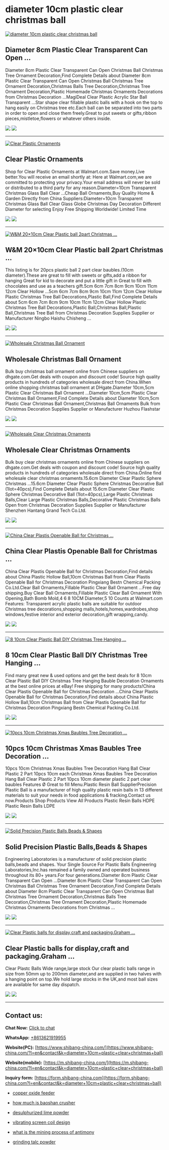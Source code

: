 # diameter 10cm plastic clear christmas ball

<a href="https://swt.shibang-china.com/?l=en&img&k=diameter+10cm+plastic+clear+christmas+ball" target="_blank">![diameter 10cm plastic clear christmas ball](http://static.shibang-china.com/all-800x300/1354.jpg)</a>

## Diameter 8cm Plastic Clear Transparent Can Open …
Diameter 8cm Plastic Clear Transparent Can Open Christmas Ball Christmas Tree Ornament Decoration,Find Complete Details about Diameter 8cm Plastic Clear Transparent Can Open Christmas Ball Christmas Tree Ornament Decoration,Christmas Balls Tree Decoration,Christmas Tree Ornament Decoration,Plastic Homemade Christmas Ornaments Decorations from Christmas Decoration …MagiDeal Clear Plastic Acrylic Star Ball Transparent …Star shape clear fillable plastic balls with a hook on the top to hang easily on Christmas tree etc.Each ball can be separated into two parts in order to open and close them freely.Great to put sweets or gifts,ribbon pieces,mistletoe,flowers or whatever others inside.


<a href="https://whatsapp.shibangsoft.com/WhatsApp.php" target="_blank" title="WhatsApp">![](http://static.shibang-china.com/icon/whatsapp.png)</a> <a href="https://swt.shibang-china.com/?l=en&icon&k=diameter+10cm+plastic+clear+christmas+ball" target="_blank">![](http://static.shibang-china.com/icon/chat-en.png)</a>

---

<a href="https://swt.shibang-china.com/?l=en&img&k=diameter+10cm+plastic+clear+christmas+ball" target="_blank">![Clear Plastic Ornaments](http://static.shibang-china.com/all-800x300/545.jpg)</a>

## Clear Plastic Ornaments
Shop for Clear Plastic Ornaments at Walmart.com.Save money.Live better.You will receive an email shortly at: Here at Walmart.com,we are committed to protecting your privacy.Your email address will never be sold or distributed to a third party for any reason.Diameter=10cm Transparent Christmas Glass Ball Clear …Cheap Ball Ornaments,Buy Quality Home &amp; Garden Directly from China Suppliers:Diameter=10cm Transparent Christmas Glass Ball Clear Glass Globe Christmas Day Decoration Different Diameter for selecting Enjoy Free Shipping Worldwide! Limited Time


<a href="https://whatsapp.shibangsoft.com/WhatsApp.php" target="_blank" title="WhatsApp">![](http://static.shibang-china.com/icon/whatsapp.png)</a> <a href="https://swt.shibang-china.com/?l=en&icon&k=diameter+10cm+plastic+clear+christmas+ball" target="_blank">![](http://static.shibang-china.com/icon/chat-en.png)</a>

---

<a href="https://swt.shibang-china.com/?l=en&img&k=diameter+10cm+plastic+clear+christmas+ball" target="_blank">![W&amp;M 20&#215;10cm Clear Plastic ball 2part Christmas …](http://static.shibang-china.com/all-800x300/1472.jpg)</a>

## W&amp;M 20&#215;10cm Clear Plastic ball 2part Christmas …
This listing is for 20pcs plastic ball 2 part clear baubles.(10cm diameter).These are great to fill with sweets or gifts,add a ribbon for hanging Great for kid to decorate and put a little gift in Great to fill with chocolates and use as a teachers gift.5cm 6cm 7cm 8cm 9cm 10cm 11cm 12cm Clear Hollow …5cm 6cm 7cm 8cm 9cm 10cm 11cm 12cm Clear Hollow Plastic Christmas Tree Ball Decorations,Plastic Ball,Find Complete Details about 5cm 6cm 7cm 8cm 9cm 10cm 11cm 12cm Clear Hollow Plastic Christmas Tree Ball Decorations,Plastic Ball,Christmas Ball,Plastic Ball,Christmas Tree Ball from Christmas Decoration Supplies Supplier or Manufacturer Ningbo Haishu Chisheng …


<a href="https://whatsapp.shibangsoft.com/WhatsApp.php" target="_blank" title="WhatsApp">![](http://static.shibang-china.com/icon/whatsapp.png)</a> <a href="https://swt.shibang-china.com/?l=en&icon&k=diameter+10cm+plastic+clear+christmas+ball" target="_blank">![](http://static.shibang-china.com/icon/chat-en.png)</a>

---

<a href="https://swt.shibang-china.com/?l=en&img&k=diameter+10cm+plastic+clear+christmas+ball" target="_blank">![Wholesale Christmas Ball Ornament](http://static.shibang-china.com/all-800x300/946.jpg)</a>

## Wholesale Christmas Ball Ornament
Bulk buy christmas ball ornament online from Chinese suppliers on dhgate.com.Get deals with coupon and discount code! Source high quality products in hundreds of categories wholesale direct from China.When online shopping christmas ball ornament at DHgate.Diameter 10cm,5cm Plastic Clear Christmas Ball Ornament …Diameter 10cm,5cm Plastic Clear Christmas Ball Ornament,Find Complete Details about Diameter 10cm,5cm Plastic Clear Christmas Ball Ornament,Christmas Ball Ornaments Bulk from Christmas Decoration Supplies Supplier or Manufacturer Huzhou Flashstar


<a href="https://whatsapp.shibangsoft.com/WhatsApp.php" target="_blank" title="WhatsApp">![](http://static.shibang-china.com/icon/whatsapp.png)</a> <a href="https://swt.shibang-china.com/?l=en&icon&k=diameter+10cm+plastic+clear+christmas+ball" target="_blank">![](http://static.shibang-china.com/icon/chat-en.png)</a>

---

<a href="https://swt.shibang-china.com/?l=en&img&k=diameter+10cm+plastic+clear+christmas+ball" target="_blank">![Wholesale Clear Christmas Ornaments](http://static.shibang-china.com/all-800x300/1048.jpg)</a>

## Wholesale Clear Christmas Ornaments
Bulk buy clear christmas ornaments online from Chinese suppliers on dhgate.com.Get deals with coupon and discount code! Source high quality products in hundreds of categories wholesale direct from China.Online find wholesale clear christmas ornaments.15.6cm Diameter Clear Plastic Sphere Christmas …15.6cm Diameter Clear Plastic Sphere Christmas Decorative Ball (1lot=40pcs),Find Complete Details about 15.6cm Diameter Clear Plastic Sphere Christmas Decorative Ball (1lot=40pcs),Large Plastic Christmas Balls,Clear Large Plastic Christmas Balls,Decorative Plastic Christmas Balls Open from Christmas Decoration Supplies Supplier or Manufacturer Shenzhen Hantang Grand Tech Co.Ltd.


<a href="https://whatsapp.shibangsoft.com/WhatsApp.php" target="_blank" title="WhatsApp">![](http://static.shibang-china.com/icon/whatsapp.png)</a> <a href="https://swt.shibang-china.com/?l=en&icon&k=diameter+10cm+plastic+clear+christmas+ball" target="_blank">![](http://static.shibang-china.com/icon/chat-en.png)</a>

---

<a href="https://swt.shibang-china.com/?l=en&img&k=diameter+10cm+plastic+clear+christmas+ball" target="_blank">![China Clear Plastis Openable Ball for Christmas …](http://static.shibang-china.com/all-800x300/915.jpg)</a>

## China Clear Plastis Openable Ball for Christmas …
China Clear Plastis Openable Ball for Christmas Decoration,Find details about China Plastic Hollow Ball,10cm Christmas Ball from Clear Plastis Openable Ball for Christmas Decoration Pingxiang Bestn Chemical Packing Co.Ltd.Clear Ball Ornaments,Fillable Plastic Clear Ball Ornament …Free day shipping.Buy Clear Ball Ornaments,Fillable Plastic Clear Ball Ornament With Opening,Bath Bomb Mold,4 6 8 10CM Diameter,5 10 Counts at Walmart.com Features: Transparent acrylic plastic balls are suitable for outdoor Christmas tree decorations,shopping malls,hotels,homes,wardrobes,shop windows,festive interior and exterior decoration,gift wrapping,candy.


<a href="https://whatsapp.shibangsoft.com/WhatsApp.php" target="_blank" title="WhatsApp">![](http://static.shibang-china.com/icon/whatsapp.png)</a> <a href="https://swt.shibang-china.com/?l=en&icon&k=diameter+10cm+plastic+clear+christmas+ball" target="_blank">![](http://static.shibang-china.com/icon/chat-en.png)</a>

---

<a href="https://swt.shibang-china.com/?l=en&img&k=diameter+10cm+plastic+clear+christmas+ball" target="_blank">![8 10cm Clear Plastic Ball DIY Christmas Tree Hanging …](http://static.shibang-china.com/all-800x300/1199.jpg)</a>

## 8 10cm Clear Plastic Ball DIY Christmas Tree Hanging …
Find many great new &amp; used options and get the best deals for 8 10cm Clear Plastic Ball DIY Christmas Tree Hanging Bauble Decoration Ornaments at the best online prices at eBay! Free shipping for many products!China Clear Plastis Openable Ball for Christmas Decoration …China Clear Plastis Openable Ball for Christmas Decoration,Find details about China Plastic Hollow Ball,10cm Christmas Ball from Clear Plastis Openable Ball for Christmas Decoration Pingxiang Bestn Chemical Packing Co.Ltd.


<a href="https://whatsapp.shibangsoft.com/WhatsApp.php" target="_blank" title="WhatsApp">![](http://static.shibang-china.com/icon/whatsapp.png)</a> <a href="https://swt.shibang-china.com/?l=en&icon&k=diameter+10cm+plastic+clear+christmas+ball" target="_blank">![](http://static.shibang-china.com/icon/chat-en.png)</a>

---

<a href="https://swt.shibang-china.com/?l=en&img&k=diameter+10cm+plastic+clear+christmas+ball" target="_blank">![10pcs 10cm Christmas Xmas Baubles Tree Decoration …](http://static.shibang-china.com/all-800x300/1422.jpg)</a>

## 10pcs 10cm Christmas Xmas Baubles Tree Decoration …
10pcs 10cm Christmas Xmas Baubles Tree Decoration Hang Ball Clear Plastic 2 Part 10pcs 10cm each Christmas Xmas Baubles Tree Decoration Hang Ball Clear Plastic 2 Part 10pcs 10cm diameter plastic 2 part clear baubles Features &#216; Great to fill Menu.Plastic Resin Ball SupplierPrecision Plastic Ball is a manufacturer of high quality plastic resin balls in 13 different materials to suit your needs in food applications &amp; fracking.Contact us now.Products Shop Products View All Products Plastic Resin Balls HDPE Plastic Resin Balls LDPE


<a href="https://whatsapp.shibangsoft.com/WhatsApp.php" target="_blank" title="WhatsApp">![](http://static.shibang-china.com/icon/whatsapp.png)</a> <a href="https://swt.shibang-china.com/?l=en&icon&k=diameter+10cm+plastic+clear+christmas+ball" target="_blank">![](http://static.shibang-china.com/icon/chat-en.png)</a>

---

<a href="https://swt.shibang-china.com/?l=en&img&k=diameter+10cm+plastic+clear+christmas+ball" target="_blank">![Solid Precision Plastic Balls,Beads &amp; Shapes](http://static.shibang-china.com/all-800x300/625.jpg)</a>

## Solid Precision Plastic Balls,Beads &amp; Shapes
Engineering Laboratories is a manufacturer of solid precision plastic balls,beads and shapes. Your Single Source For Plastic Balls Engineering Laboratories,Inc.has remained a family owned and operated business throughout its 80+ years.For four generations.Diameter 8cm Plastic Clear Transparent Can Open …Diameter 8cm Plastic Clear Transparent Can Open Christmas Ball Christmas Tree Ornament Decoration,Find Complete Details about Diameter 8cm Plastic Clear Transparent Can Open Christmas Ball Christmas Tree Ornament Decoration,Christmas Balls Tree Decoration,Christmas Tree Ornament Decoration,Plastic Homemade Christmas Ornaments Decorations from Christmas …


<a href="https://whatsapp.shibangsoft.com/WhatsApp.php" target="_blank" title="WhatsApp">![](http://static.shibang-china.com/icon/whatsapp.png)</a> <a href="https://swt.shibang-china.com/?l=en&icon&k=diameter+10cm+plastic+clear+christmas+ball" target="_blank">![](http://static.shibang-china.com/icon/chat-en.png)</a>

---

<a href="https://swt.shibang-china.com/?l=en&img&k=diameter+10cm+plastic+clear+christmas+ball" target="_blank">![Clear Plastic balls for display,craft and packaging.Graham …](http://static.shibang-china.com/all-800x300/10.jpg)</a>

## Clear Plastic balls for display,craft and packaging.Graham …
Clear Plastc Balls Wide range,large stock Our clear plastic balls range in size from 50mm up to 200mm diameter,and are supplied in two halves with a hanging point on top.We hold large stocks in the UK,and most ball sizes are available for same day dispatch.

<a href="https://whatsapp.shibangsoft.com/WhatsApp.php" target="_blank" title="WhatsApp">![](http://static.shibang-china.com/icon/whatsapp.png)</a> <a href="https://swt.shibang-china.com/?l=en&icon&k=diameter+10cm+plastic+clear+christmas+ball" target="_blank">![](http://static.shibang-china.com/icon/chat-en.png)</a>

---
## Contact us:

**Chat Now:** [Click to chat](https://swt.shibang-china.com?l=en&contact&k=diameter+10cm+plastic+clear+christmas+ball)

**WhatsApp:**  [+8613621919955](https://whatsapp.shibangsoft.com/WhatsApp.php)

**Website(PC):** [https://www.shibang-china.com/](https://www.shibang-china.com/?l=en&contact&k=diameter+10cm+plastic+clear+christmas+ball)

**Website(mobile):** [https://m.shibang-china.com/](https://m.shibang-china.com/?l=en&contact&k=diameter+10cm+plastic+clear+christmas+ball)

**Inquiry form:** [https://form.shibang-china.com](https://form.shibang-china.com?l=en&contact&k=diameter+10cm+plastic+clear+christmas+ball)

* [copper oxide feeder](../136/copper%20oxide%20feeder.md)

* [how much is baoshan crusher](../136/how%20much%20is%20baoshan%20crusher.md)

* [desulphurized lime powder](../137/desulphurized%20lime%20powder.md)

* [vibrating screen coil design](../138/vibrating%20screen%20coil%20design.md)

* [what is the mining process of antimony](../132/what%20is%20the%20mining%20process%20of%20antimony.md)

* [grinding talc powder](../136/grinding%20talc%20powder.md)